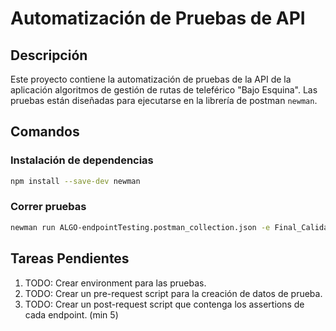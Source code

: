 # Automatización de Pruebas de API

## Descripción
Este proyecto contiene la automatización de pruebas de la API de la aplicación algoritmos de gestión de rutas de teleférico "Bajo Esquina". Las pruebas están diseñadas para ejecutarse en la librería de postman `newman`.

## Comandos

### Instalación de dependencias
```bash
npm install --save-dev newman
```

### Correr pruebas
```bash
newman run ALGO-endpointTesting.postman_collection.json -e Final_Calidad_Env.postman_environment
```
## Tareas Pendientes

1. TODO: Crear environment para las pruebas.
2. TODO: Crear un pre-request script para la creación de datos de prueba.
3. TODO: Crear un post-request script que contenga los assertions de cada endpoint. (min 5)